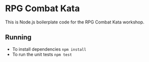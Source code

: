 # RPG Combat Kata

This is Node.js boilerplate code for the RPG Combat Kata workshop.

## Running

* To install dependencies `npm install`
* To run the unit tests `npm test`